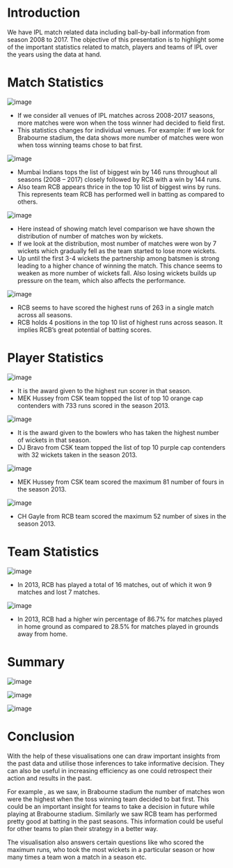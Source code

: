 # Introduction

We have IPL match related data including ball-by-ball information from season 2008  to 2017. The objective of this presentation is to highlight some of the important statistics  related to match, players and teams of IPL over the years using the data at hand. 


# Match Statistics


![image](https://user-images.githubusercontent.com/103338455/162637688-c9c71c09-7271-4931-abcc-a4571be50a96.png)

- If we consider all venues of IPL matches across 2008-2017 seasons, more matches were won when the toss winner had decided to field first.
- This statistics changes for individual venues. For example: If we look for Brabourne stadium, the data shows more number of matches were won when toss winning teams chose to bat first.



![image](https://user-images.githubusercontent.com/103338455/162637711-77f97b94-09ef-4d61-8f15-577ddf2ff968.png)

- Mumbai Indians tops the list of biggest win by 146 runs throughout all seasons (2008 – 2017) closely followed by RCB with a win by 144 runs.
- Also team RCB appears thrice in the top 10 list of biggest wins by runs. This represents team RCB has performed well in batting as compared to others.



![image](https://user-images.githubusercontent.com/103338455/162637740-c1e60bf2-c240-443f-b445-e212a642238f.png)

- Here instead of showing match level comparison we have shown the distribution of number of matches won by wickets.
- If we look at the distribution, most number of matches were won by 7 wickets which gradually fell as the team started to lose more wickets.
- Up until the first 3-4 wickets the partnership among batsmen is strong leading to a higher chance of winning the match. This chance seems to weaken as more number of wickets fall. Also losing wickets builds up pressure on the team, which also affects the performance.



![image](https://user-images.githubusercontent.com/103338455/162637777-e4ceeea1-71a2-49e3-b7ec-f248e1e917ce.png)

- RCB seems to have scored the highest runs of 263 in a single match across all seasons.
- RCB holds 4 positions in the top 10 list of highest runs across season. It implies RCB’s great potential of batting scores.


# Player Statistics



![image](https://user-images.githubusercontent.com/103338455/162637827-654048f2-3290-417e-adfe-086bbf66fc96.png)

- It is the award given to the highest run scorer in that season.
- MEK Hussey from CSK team topped the list of top 10 orange cap contenders with 733 runs scored in the season 2013.



![image](https://user-images.githubusercontent.com/103338455/162637842-816be35b-75ef-403d-b2d1-d6dacba798b0.png)

- It is the award given to the bowlers who has taken the highest number of wickets in that season.
- DJ Bravo from CSK team topped the list of top 10 purple cap contenders with 32 wickets taken in the season 2013.



![image](https://user-images.githubusercontent.com/103338455/162637866-a9a1f599-5cb1-45b3-8e47-de275fe8a957.png)

- MEK Hussey from CSK team scored the maximum 81 number of fours in the season 2013.



![image](https://user-images.githubusercontent.com/103338455/162637902-2fd25750-0efc-4f25-b6f4-8be844ead536.png)

- CH Gayle from RCB team scored the maximum 52 number of sixes in the season 2013.

# Team Statistics


![image](https://user-images.githubusercontent.com/103338455/162637933-3a6d78f0-4436-4a7f-b1d0-efac47b27f92.png)

- In 2013, RCB has played a total of 16 matches, out of which it won 9 matches and lost 7 matches.


![image](https://user-images.githubusercontent.com/103338455/162637971-621fe68e-09ed-451d-b8cd-26b41c2ec525.png)

- In 2013, RCB had a higher win percentage of 86.7% for matches played in home ground as compared to 28.5% for matches played in grounds away from home.


# Summary

![image](https://user-images.githubusercontent.com/103338455/162637998-e3148113-a812-4d1a-aa18-b48599313f9a.png)

![image](https://user-images.githubusercontent.com/103338455/162638002-7715820e-a105-4ed5-949c-cf26feb9855a.png)

![image](https://user-images.githubusercontent.com/103338455/162638008-3efc46e8-a151-4a2f-bdeb-df05455d3a22.png)


# Conclusion

With the help of these visualisations one can draw important insights from the past data and utilise those inferences to take informative decision.  They can also be useful in increasing efficiency  as one could retrospect their action and results in the past.

For example , as we saw, in Brabourne stadium the number of matches won were the highest when the toss winning team decided to bat first. This could be an important insight for teams to take a decision in future while playing at Brabourne stadium. Similarly we saw RCB team has performed pretty good at batting in the past seasons. This information could be useful for other teams to plan their strategy in a better way.

The visualisation also answers certain questions like who scored the maximum runs, who took the most wickets in a particular season or how many times a team won a match in a season etc.





